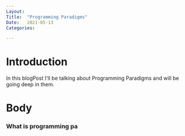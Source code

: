 ```yaml
---
Layout:
Title:	"Programming Paradigms"
Date:	2021-05-13
Categories:

---
```


# Introduction
In this blogPost I'll be talking about Programming Paradigms and will be going deep in them.

# Body
### What is programming pa